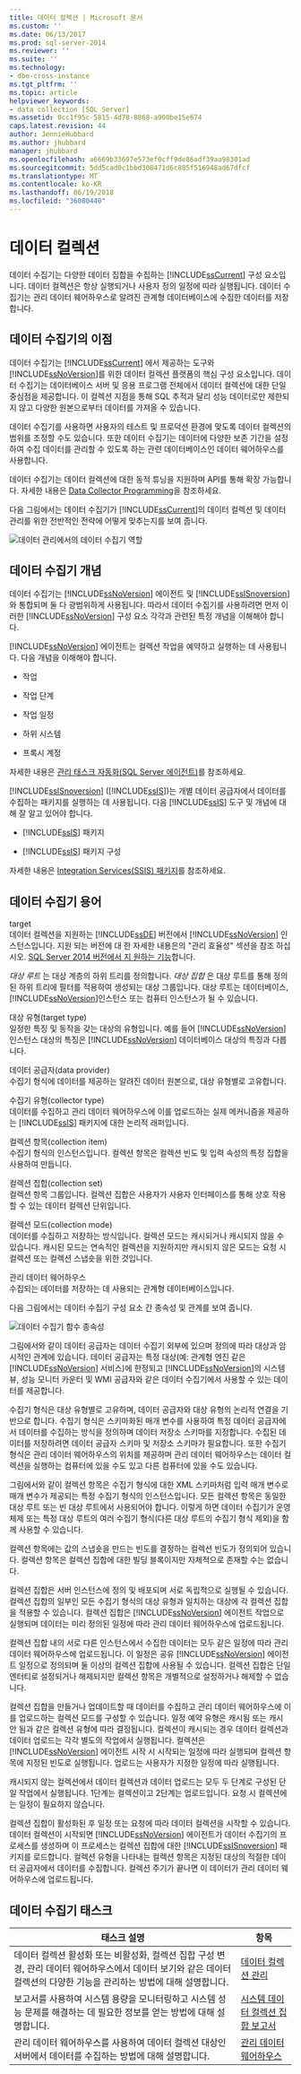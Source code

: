 ```yaml
---
title: 데이터 컬렉션 | Microsoft 문서
ms.custom: ''
ms.date: 06/13/2017
ms.prod: sql-server-2014
ms.reviewer: ''
ms.suite: ''
ms.technology:
- dbe-cross-instance
ms.tgt_pltfrm: ''
ms.topic: article
helpviewer_keywords:
- data collection [SQL Server]
ms.assetid: 0cc1f95c-5815-4d78-8868-a900be15e674
caps.latest.revision: 44
author: JennieHubbard
ms.author: jhubbard
manager: jhubbard
ms.openlocfilehash: a6669b33697e573ef0cff9de86adf39aa98301ad
ms.sourcegitcommit: 5dd5cad0c1bbd308471d6c885f516948ad67dfcf
ms.translationtype: MT
ms.contentlocale: ko-KR
ms.lasthandoff: 06/19/2018
ms.locfileid: "36080440"
---
```

# <a name="data-collection"></a>데이터 컬렉션
  데이터 수집기는 다양한 데이터 집합을 수집하는 [!INCLUDE[ssCurrent](../../includes/sscurrent-md.md)] 구성 요소입니다. 데이터 컬렉션은 항상 실행되거나 사용자 정의 일정에 따라 실행됩니다. 데이터 수집기는 관리 데이터 웨어하우스로 알려진 관계형 데이터베이스에 수집한 데이터를 저장합니다.  
  
## <a name="benefits-of-data-collector"></a>데이터 수집기의 이점  
 데이터 수집기는 [!INCLUDE[ssCurrent](../../includes/sscurrent-md.md)] 에서 제공하는 도구와 [!INCLUDE[ssNoVersion](../../includes/ssnoversion-md.md)]를 위한 데이터 컬렉션 플랫폼의 핵심 구성 요소입니다. 데이터 수집기는 데이터베이스 서버 및 응용 프로그램 전체에서 데이터 컬렉션에 대한 단일 중심점을 제공합니다. 이 컬렉션 지점을 통해 SQL 추적과 달리 성능 데이터로만 제한되지 않고 다양한 원본으로부터 데이터를 가져올 수 있습니다.  
  
 데이터 수집기를 사용하면 사용자의 테스트 및 프로덕션 환경에 맞도록 데이터 컬렉션의 범위를 조정할 수도 있습니다. 또한 데이터 수집기는 데이터에 다양한 보존 기간을 설정하여 수집 데이터를 관리할 수 있도록 하는 관련 데이터베이스인 데이터 웨어하우스를 사용합니다.  
  
 데이터 수집기는 데이터 컬렉션에 대한 동적 튜닝을 지원하며 API를 통해 확장 가능합니다. 자세한 내용은 [Data Collector Programming](../../database-engine/dev-guide/data-collector-programming.md)을 참조하세요.  
  
 다음 그림에서는 데이터 수집기가 [!INCLUDE[ssCurrent](../../includes/sscurrent-md.md)]의 데이터 컬렉션 및 데이터 관리를 위한 전반적인 전략에 어떻게 맞추는지를 보여 줍니다.  
  
 ![데이터 관리에서의 데이터 수집기 역할](../../database-engine/media/datacollectorroleindatastrategy.gif "데이터 관리에서의 데이터 수집기 역할")  
  
## <a name="data-collector-concepts"></a>데이터 수집기 개념  
 데이터 수집기는 [!INCLUDE[ssNoVersion](../../includes/ssnoversion-md.md)] 에이전트 및 [!INCLUDE[ssISnoversion](../../includes/ssisnoversion-md.md)]와 통합되며 둘 다 광범위하게 사용됩니다. 따라서 데이터 수집기를 사용하려면 먼저 이러한 [!INCLUDE[ssNoVersion](../../includes/ssnoversion-md.md)] 구성 요소 각각과 관련된 특정 개념을 이해해야 합니다.  
  
 [!INCLUDE[ssNoVersion](../../includes/ssnoversion-md.md)] 에이전트는 컬렉션 작업을 예약하고 실행하는 데 사용됩니다. 다음 개념을 이해해야 합니다.  
  
-   작업  
  
-   작업 단계  
  
-   작업 일정  
  
-   하위 시스템  
  
-   프록시 계정  
  
 자세한 내용은 [관리 태스크 자동화&#40;SQL Server 에이전트&#41;](../../ssms/agent/sql-server-agent.md)를 참조하세요.  
  
 [!INCLUDE[ssISnoversion](../../includes/ssisnoversion-md.md)] ([!INCLUDE[ssIS](../../includes/ssis-md.md)])는 개별 데이터 공급자에서 데이터를 수집하는 패키지를 실행하는 데 사용됩니다. 다음 [!INCLUDE[ssIS](../../includes/ssis-md.md)] 도구 및 개념에 대해 잘 알고 있어야 합니다.  
  
-   [!INCLUDE[ssIS](../../includes/ssis-md.md)] 패키지  
  
-   [!INCLUDE[ssIS](../../includes/ssis-md.md)] 패키지 구성  
  
 자세한 내용은 [Integration Services&#40;SSIS&#41; 패키지](../../integration-services/integration-services-ssis-packages.md)를 참조하세요.  
  
## <a name="data-collector-terminology"></a>데이터 수집기 용어  
 target  
 데이터 컬렉션을 지원하는 [!INCLUDE[ssDE](../../includes/ssde-md.md)] 버전에서 [!INCLUDE[ssNoVersion](../../includes/ssnoversion-md.md)] 인스턴스입니다. 지원 되는 버전에 대 한 자세한 내용은의 "관리 효율성" 섹션을 참조 하십시오. [SQL Server 2014 버전에서 지 원하는 기능](../../getting-started/features-supported-by-the-editions-of-sql-server-2014.md)합니다.  
  
 *대상 루트* 는 대상 계층의 하위 트리를 정의합니다. *대상 집합* 은 대상 루트를 통해 정의된 하위 트리에 필터를 적용하여 생성되는 대상 그룹입니다. 대상 루트는 데이터베이스, [!INCLUDE[ssNoVersion](../../includes/ssnoversion-md.md)]인스턴스 또는 컴퓨터 인스턴스가 될 수 있습니다.  
  
 대상 유형(target type)  
 일정한 특징 및 동작을 갖는 대상의 유형입니다. 예를 들어 [!INCLUDE[ssNoVersion](../../includes/ssnoversion-md.md)] 인스턴스 대상의 특징은 [!INCLUDE[ssNoVersion](../../includes/ssnoversion-md.md)] 데이터베이스 대상의 특징과 다릅니다.  
  
 데이터 공급자(data provider)  
 수집기 형식에 데이터를 제공하는 알려진 데이터 원본으로, 대상 유형별로 고유합니다.  
  
 수집기 유형(collector type)  
 데이터를 수집하고 관리 데이터 웨어하우스에 이를 업로드하는 실제 메커니즘을 제공하는 [!INCLUDE[ssIS](../../includes/ssis-md.md)] 패키지에 대한 논리적 래퍼입니다.  
  
 컬렉션 항목(collection item)  
 수집기 형식의 인스턴스입니다. 컬렉션 항목은 컬렉션 빈도 및 입력 속성의 특정 집합을 사용하여 만듭니다.  
  
 컬렉션 집합(collection set)  
 컬렉션 항목 그룹입니다. 컬렉션 집합은 사용자가 사용자 인터페이스를 통해 상호 작용할 수 있는 데이터 컬렉션 단위입니다.  
  
 컬렉션 모드(collection mode)  
 데이터를 수집하고 저장하는 방식입니다. 컬렉션 모드는 캐시되거나 캐시되지 않을 수 있습니다. 캐시된 모드는 연속적인 컬렉션을 지원하지만 캐시되지 않은 모드는 요청 시 컬렉션 또는 컬렉션 스냅숏을 위한 것입니다.  
  
 관리 데이터 웨어하우스  
 수집되는 데이터를 저장하는 데 사용되는 관계형 데이터베이스입니다.  
  
 다음 그림에서는 데이터 수집기 구성 요소 간 종속성 및 관계를 보여 줍니다.  
  
 ![데이터 수집기 함수 종속성](../../database-engine/media/dc-functional-dependencies.gif "데이터 수집기 함수 종속성")  
  
 그림에서와 같이 데이터 공급자는 데이터 수집기 외부에 있으며 정의에 따라 대상과 암시적인 관계에 있습니다. 데이터 공급자는 특정 대상(예: 관계형 엔진 같은 [!INCLUDE[ssNoVersion](../../includes/ssnoversion-md.md)] 서비스)에 한정되고 [!INCLUDE[ssNoVersion](../../includes/ssnoversion-md.md)]의 시스템 뷰, 성능 모니터 카운터 및 WMI 공급자와 같은 데이터 수집기에서 사용할 수 있는 데이터를 제공합니다.  
  
 수집기 형식은 대상 유형별로 고유하며, 데이터 공급자와 대상 유형의 논리적 연결을 기반으로 합니다. 수집기 형식은 스키마화된 매개 변수를 사용하여 특정 데이터 공급자에서 데이터를 수집하는 방식을 정의하며 데이터 저장소 스키마를 지정합니다. 수집된 데이터를 저장하려면 데이터 공급자 스키마 및 저장소 스키마가 필요합니다. 또한 수집기 형식은 관리 데이터 웨어하우스의 위치를 제공하며 관리 데이터 웨어하우스는 데이터 컬렉션을 실행하는 컴퓨터에 있을 수도 있고 다른 컴퓨터에 있을 수도 있습니다.  
  
 그림에서와 같이 컬렉션 항목은 수집기 형식에 대한 XML 스키마처럼 입력 매개 변수로 매개 변수가 제공되는 특정 수집기 형식의 인스턴스입니다. 모든 컬렉션 항목은 동일한 대상 루트 또는 빈 대상 루트에서 사용되어야 합니다. 이렇게 하면 데이터 수집기가 운영 체제 또는 특정 대상 루트의 여러 수집기 형식(다른 대상 루트의 수집기 형식 제외)을 함께 사용할 수 있습니다.  
  
 컬렉션 항목에는 값의 스냅숏을 만드는 빈도를 결정하는 컬렉션 빈도가 정의되어 있습니다. 컬렉션 항목은 컬렉션 집합에 대한 빌딩 블록이지만 자체적으로 존재할 수는 없습니다.  
  
 컬렉션 집합은 서버 인스턴스에 정의 및 배포되며 서로 독립적으로 실행될 수 있습니다. 컬렉션 집합의 일부인 모든 수집기 형식의 대상 유형과 일치하는 대상에 각 컬렉션 집합을 적용할 수 있습니다. 컬렉션 집합은 [!INCLUDE[ssNoVersion](../../includes/ssnoversion-md.md)] 에이전트 작업으로 실행되며 데이터는 미리 정의된 일정에 따라 관리 데이터 웨어하우스에 업로드됩니다.  
  
 컬렉션 집합 내의 서로 다른 인스턴스에서 수집한 데이터는 모두 같은 일정에 따라 관리 데이터 웨어하우스에 업로드됩니다. 이 일정은 공유 [!INCLUDE[ssNoVersion](../../includes/ssnoversion-md.md)] 에이전트 일정으로 정의되며 둘 이상의 컬렉션 집합에 사용될 수 있습니다. 컬렉션 집합은 단일 엔터티로 설정되거나 해제되지만 컬렉션 항목은 개별적으로 설정하거나 해제할 수 없습니다.  
  
 컬렉션 집합을 만들거나 업데이트할 때 데이터를 수집하고 관리 데이터 웨어하우스에 이를 업로드하는 컬렉션 모드를 구성할 수 있습니다. 일정 예약 유형은 캐시됨 또는 캐시 안 됨과 같은 컬렉션 유형에 따라 결정됩니다. 컬렉션이 캐시되는 경우 데이터 컬렉션과 데이터 업로드는 각각 별도의 작업에서 실행됩니다. 컬렉션은 [!INCLUDE[ssNoVersion](../../includes/ssnoversion-md.md)] 에이전트 시작 시 시작되는 일정에 따라 실행되며 컬렉션 항목에 지정된 빈도로 실행됩니다. 업로드는 사용자가 지정한 일정에 따라 실행됩니다.  
  
 캐시되지 않는 컬렉션에서 데이터 컬렉션과 데이터 업로드는 모두 두 단계로 구성된 단일 작업에서 실행됩니다. 1단계는 컬렉션이고 2단계는 업로드입니다. 요청 시 컬렉션에는 일정이 필요하지 않습니다.  
  
 컬렉션 집합이 활성화된 후 일정 또는 요청에 따라 데이터 컬렉션을 시작할 수 있습니다. 데이터 컬렉션이 시작되면 [!INCLUDE[ssNoVersion](../../includes/ssnoversion-md.md)] 에이전트가 데이터 수집기의 프로세스를 생성하며 이 프로세스는 컬렉션 집합에 대한 [!INCLUDE[ssISnoversion](../../includes/ssisnoversion-md.md)] 패키지를 로드합니다. 컬렉션 유형을 나타내는 컬렉션 항목은 지정된 대상의 적절한 데이터 공급자에서 데이터를 수집합니다. 컬렉션 주기가 끝나면 이 데이터가 관리 데이터 웨어하우스에 업로드됩니다.  
  
## <a name="data-collector-tasks"></a>데이터 수집기 태스크  
  
|태스크 설명|항목|  
|----------------------|-----------|  
|데이터 컬렉션 활성화 또는 비활성화, 컬렉션 집합 구성 변경, 관리 데이터 웨어하우스에서 데이터 보기와 같은 데이터 컬렉션의 다양한 기능을 관리하는 방법에 대해 설명합니다.|[데이터 컬렉션 관리](manage-data-collection.md)|  
|보고서를 사용하여 시스템 용량을 모니터링하고 시스템 성능 문제를 해결하는 데 필요한 정보를 얻는 방법에 대해 설명합니다.|[시스템 데이터 컬렉션 집합 보고서](system-data-collection-set-reports.md)|  
|관리 데이터 웨어하우스를 사용하여 데이터 컬렉션 대상인 서버에서 데이터를 수집하는 방법에 대해 설명합니다.|[관리 데이터 웨어하우스](management-data-warehouse.md)|  
  
  